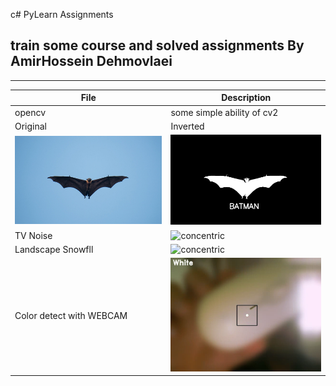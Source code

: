 c# PyLearn Assignments
## train some course and solved assignments By AmirHossein Dehmovlaei

---
| File                         | Description                       |
|------------------------------|-----------------------------------|
| opencv                       | some simple ability of cv2        |
| Original                     | Inverted                          |
| ![concentric](./res/bat.jpg) | ![concentric](./res/bat_bw.jpg)   |
| TV Noise                     | ![concentric](./res/tv_noise.gif) |
| Landscape Snowfll            | ![concentric](./res/snowfall.gif) |
| Color detect with WEBCAM     | ![concentric](./res/detect.png)   |